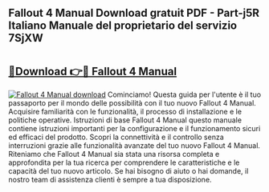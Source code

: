 ## Fallout 4 Manual Download gratuit PDF - Part-j5R Italiano Manuale del proprietario del servizio 7SjXW

# <h2><a href="http://dffppk.blite.top/?on=Fallout+4+Manual">🔗Download 👉🔴 Fallout 4 Manual</a></h2>

[![Fallout 4 Manual download](https://i.imgur.com/lujVjoI.png)](http://dffppk.blite.top/?on=Fallout+4+Manual)
Cominciamo! Questa guida per l'utente è il tuo passaporto per il mondo delle possibilità con il tuo nuovo Fallout 4 Manual. Acquisire familiarità con le funzionalità, il processo di installazione e le politiche operative. Istruzioni di base Fallout 4 Manual questo manuale contiene istruzioni importanti per la configurazione e il funzionamento sicuri ed efficaci del prodotto. Scopri la connettività e il controllo senza interruzioni grazie alle funzionalità avanzate del tuo nuovo Fallout 4 Manual. Riteniamo che Fallout 4 Manual sia stata una risorsa completa e approfondita per la tua ricerca per comprendere le caratteristiche e le capacità del tuo nuovo articolo. Se hai bisogno di aiuto o hai domande, il nostro team di assistenza clienti è sempre a tua disposizione.
